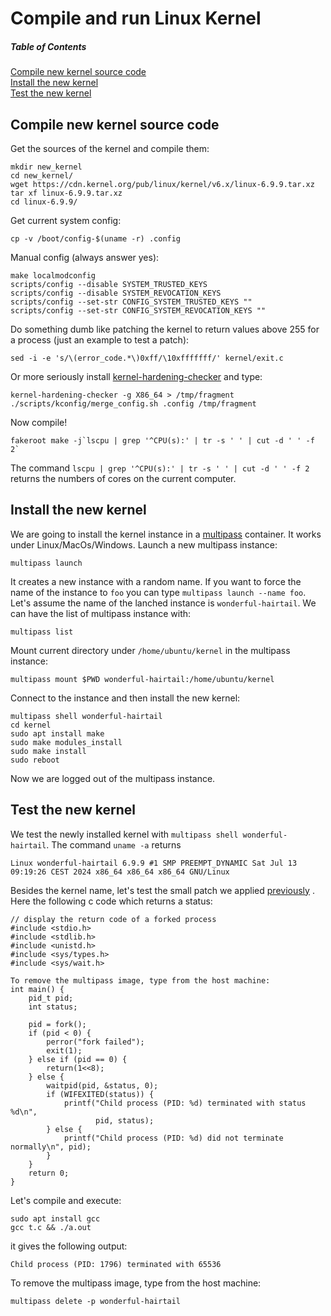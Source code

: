 # Compile and run Linux Kernel 

##### Table of Contents  
[Compile new kernel source code](#compile-new-kernel-source-code)  
[Install the new kernel](#install-the-new-kernel)  
[Test the new kernel](#test-the-new-kernel)

## Compile new kernel source code

Get the sources of the kernel and compile them:

```
mkdir new_kernel
cd new_kernel/
wget https://cdn.kernel.org/pub/linux/kernel/v6.x/linux-6.9.9.tar.xz
tar xf linux-6.9.9.tar.xz
cd linux-6.9.9/
```


Get current system config:
```
cp -v /boot/config-$(uname -r) .config
```
Manual config (always answer yes):
```
make localmodconfig
scripts/config --disable SYSTEM_TRUSTED_KEYS
scripts/config --disable SYSTEM_REVOCATION_KEYS
scripts/config --set-str CONFIG_SYSTEM_TRUSTED_KEYS ""
scripts/config --set-str CONFIG_SYSTEM_REVOCATION_KEYS ""
```
Do something <span name="patch">dumb</span> like patching the kernel to return values above 255 for a process (just an example to test a patch):

```
sed -i -e 's/\(error_code.*\)0xff/\10xfffffff/' kernel/exit.c
```
Or more seriously install [kernel-hardening-checker](https://github.com/a13xp0p0v/kernel-hardening-checker) and type:
```
kernel-hardening-checker -g X86_64 > /tmp/fragment
./scripts/kconfig/merge_config.sh .config /tmp/fragment
```

Now compile!
```
fakeroot make -j`lscpu | grep '^CPU(s):' | tr -s ' ' | cut -d ' ' -f 2`
```
The command ```lscpu | grep '^CPU(s):' | tr -s ' ' | cut -d ' ' -f 2``` returns the numbers of cores on the current computer.


## Install the new kernel

We are going to install the kernel instance in a [multipass](https://multipass.run/) container. It works under Linux/MacOs/Windows.
Launch a new multipass instance:

```
multipass launch
```
It creates a new instance with a random name. If you want to force the name of the instance to ```foo``` you can type ```multipass launch --name foo```.
Let's assume the name of the lanched instance is ```wonderful-hairtail```. We can have the list of multipass instance with:

```
multipass list
```
Mount current directory under ```/home/ubuntu/kernel``` in the multipass instance:
```
multipass mount $PWD wonderful-hairtail:/home/ubuntu/kernel
```
Connect to the instance and then install the new kernel: 
```
multipass shell wonderful-hairtail
cd kernel
sudo apt install make
sudo make modules_install
sudo make install
sudo reboot
```
Now we are logged out of the multipass instance.

## Test the new kernel

We test the newly installed kernel with ```multipass shell wonderful-hairtail```. The command ```uname -a``` returns
```
Linux wonderful-hairtail 6.9.9 #1 SMP PREEMPT_DYNAMIC Sat Jul 13 09:19:26 CEST 2024 x86_64 x86_64 x86_64 GNU/Linux
```

Besides the kernel name, let's test the small patch we applied [previously](#patch)  . Here the following c code which returns a status:
```
// display the return code of a forked process
#include <stdio.h>
#include <stdlib.h>
#include <unistd.h>
#include <sys/types.h>
#include <sys/wait.h>
 
To remove the multipass image, type from the host machine:
int main() {
    pid_t pid;
    int status;
 
    pid = fork();
    if (pid < 0) {
        perror("fork failed");
        exit(1);
    } else if (pid == 0) {
        return(1<<8);
    } else {
        waitpid(pid, &status, 0);
        if (WIFEXITED(status)) {
            printf("Child process (PID: %d) terminated with status %d\n",
                   pid, status);
        } else {
            printf("Child process (PID: %d) did not terminate normally\n", pid);
        }
    }
    return 0;
}
```
Let's compile and execute:
```
sudo apt install gcc
gcc t.c && ./a.out
```
it gives the following output:
```
Child process (PID: 1796) terminated with 65536
```
To remove the multipass image, type from the host machine:
```
multipass delete -p wonderful-hairtail
```
